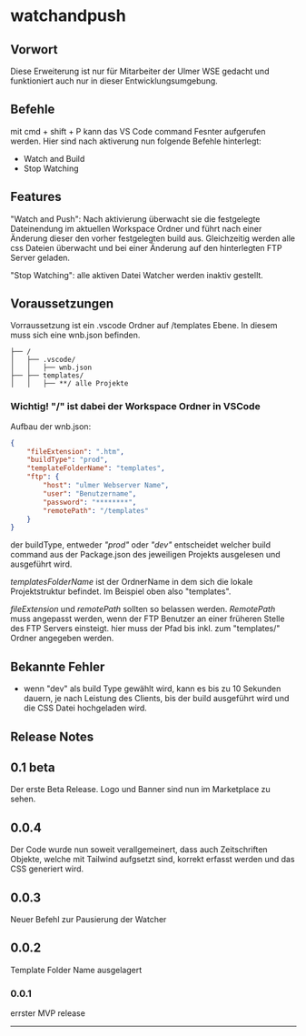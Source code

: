 # watchandpush

## Vorwort

Diese Erweiterung ist nur für Mitarbeiter der Ulmer WSE gedacht und funktioniert auch nur in dieser Entwicklungsumgebung.

## Befehle

mit cmd + shift + P kann das VS Code command Fesnter aufgerufen werden. Hier sind nach aktiverung nun folgende Befehle hinterlegt:

-   Watch and Build
-   Stop Watching

## Features

"Watch and Push": Nach aktivierung überwacht sie die festgelegte Dateinendung im aktuellen Workspace Ordner und führt nach einer Änderung dieser den vorher festgelegten build aus. Gleichzeitig werden alle css Dateien überwacht und bei einer Änderung auf den hinterlegten FTP Server geladen.

"Stop Watching": alle aktiven Datei Watcher werden inaktiv gestellt.

## Voraussetzungen

Vorraussetzung ist ein .vscode Ordner auf /templates Ebene.
In diesem muss sich eine wnb.json befinden.

```
├── /
│   ├── .vscode/
│   │   ├── wnb.json
├── ├── templates/
│   │   ├── **/ alle Projekte
```

### Wichtig! "\/" ist dabei der Workspace Ordner in VSCode

Aufbau der wnb.json:

```json
{
	"fileExtension": ".htm",
	"buildType": "prod",
	"templateFolderName": "templates",
	"ftp": {
		"host": "ulmer Webserver Name",
		"user": "Benutzername",
		"password": "********",
		"remotePath": "/templates"
	}
}
```

der buildType, entweder _"prod"_ oder _"dev"_ entscheidet welcher build command aus der Package.json des jeweiligen Projekts ausgelesen und ausgeführt wird.

_templatesFolderName_ ist der OrdnerName in dem sich die lokale Projektstruktur befindet. Im Beispiel oben also "templates".

_fileExtension_ und _remotePath_ sollten so belassen werden.
_RemotePath_ muss angepasst werden, wenn der FTP Benutzer an einer früheren Stelle des FTP Servers einsteigt. hier muss der Pfad bis inkl. zum "templates/" Ordner angegeben werden.

## Bekannte Fehler

-   wenn "dev" als build Type gewählt wird, kann es bis zu 10 Sekunden dauern, je nach Leistung des Clients, bis der build ausgeführt wird und die CSS Datei hochgeladen wird.

## Release Notes

## 0.1 beta

Der erste Beta Release. Logo und Banner sind nun im Marketplace zu sehen.

## 0.0.4

Der Code wurde nun soweit verallgemeinert, dass auch Zeitschriften Objekte, welche mit Tailwind aufgsetzt sind, korrekt erfasst werden und das CSS generiert wird.

## 0.0.3

Neuer Befehl zur Pausierung der Watcher

## 0.0.2

Template Folder Name ausgelagert

### 0.0.1

errster MVP release

---
